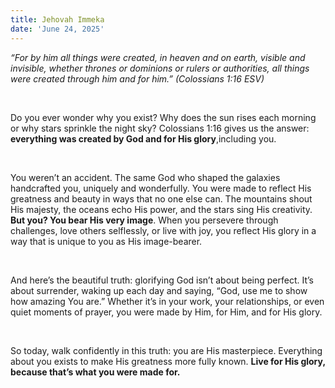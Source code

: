 ```yaml
---
title: Jehovah Immeka
date: 'June 24, 2025'
---
```



<script>
  import { theme2 } from '../../../../store/themes/theme2.svelte';
  import ArticleHero from '../../../../components/article_components/article_hero.svelte';
  import ArticleHeader from '../../../../components/article_components/article_header.svelte';
</script>

<ArticleHero 
  title={title} 
  date={date}
  subtopic={theme2.subtopics[6]} 
/>


<ArticleHeader content="Created by Him, for Him" />

_“For by him all things were created, in heaven and on earth, visible and invisible, whether thrones or dominions or rulers or authorities, all things were created through him and for him.” (Colossians 1:16 ESV)_

<br />

Do you ever wonder why you exist? Why does the sun rises each morning or why stars sprinkle the night sky? Colossians 1:16 gives us the answer: **everything was created by God and for His glory**,including you.

<br />

You weren’t an accident. The same God who shaped the galaxies handcrafted you, uniquely and wonderfully. You were made to reflect His greatness and beauty in ways that no one else can. The mountains shout His majesty, the oceans echo His power, and the stars sing His creativity. **But you? You bear His very image**. When you persevere through challenges, love others selflessly, or live with joy, you reflect His glory in a way that is unique to you as His image-bearer. 

<br />

And here’s the beautiful truth: glorifying God isn’t about being perfect. It’s about surrender, waking up each day and saying, “God, use me to show how amazing You are.” Whether it’s in your work, your relationships, or even quiet moments of prayer, you were made by Him, for Him, and for His glory.

<br />

So today, walk confidently in this truth: you are His masterpiece. Everything about you exists to make His greatness more fully known. **Live for His glory, because that’s what you were made for.**
